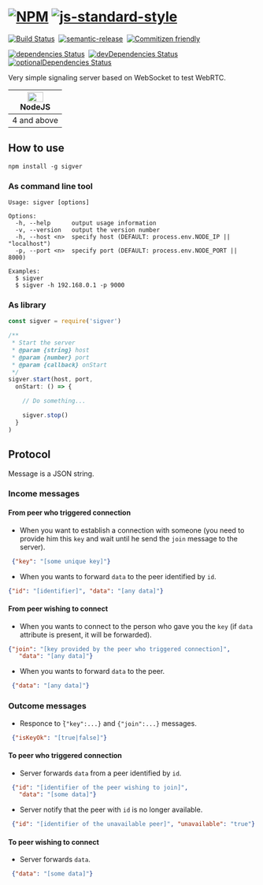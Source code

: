 # [![NPM](https://nodei.co/npm/sigver.png)](https://nodei.co/npm/sigver/) [![js-standard-style](https://cdn.rawgit.com/feross/standard/master/badge.svg)](https://github.com/feross/standard)

[![Build Status](https://travis-ci.org/coast-team/sigver.svg?branch=master)](https://travis-ci.org/coast-team/sigver)&nbsp;
[![semantic-release](https://img.shields.io/badge/%20%20%F0%9F%93%A6%F0%9F%9A%80-semantic--release-e10079.svg?style=flat-square)](https://github.com/semantic-release/semantic-release)&nbsp;
[![Commitizen friendly](https://img.shields.io/badge/commitizen-friendly-brightgreen.svg?style=flat-square)](http://commitizen.github.io/cz-cli/)&nbsp;

[![dependencies Status](https://david-dm.org/coast-team/sigver/status.svg)](https://david-dm.org/coast-team/sigver)&nbsp;
[![devDependencies Status](https://david-dm.org/coast-team/sigver/dev-status.svg)](https://david-dm.org/coast-team/sigver?type=dev)&nbsp;
[![optionalDependencies Status](https://david-dm.org/coast-team/sigver/optional-status.svg)](https://david-dm.org/coast-team/sigver?type=optional)

Very simple signaling server based on WebSocket to test WebRTC.

| [<img src="https://upload.wikimedia.org/wikipedia/commons/thumb/d/d9/Node.js_logo.svg/32px-Node.js_logo.svg.png" alt="NodeJS" width="32px" height="20px" />](http://godban.github.io/browsers-support-badges/)</br>NodeJS |
| --------- |
| 4 and above


## How to use
    npm install -g sigver

### As command line tool
    Usage: sigver [options]

    Options:
      -h, --help      output usage information
      -v, --version   output the version number
      -h, --host <n>  specify host (DEFAULT: process.env.NODE_IP || "localhost")
      -p, --port <n>  specify port (DEFAULT: process.env.NODE_PORT || 8000)

    Examples:
      $ sigver
      $ sigver -h 192.168.0.1 -p 9000

### As library
```javascript
const sigver = require('sigver')

/**
 * Start the server
 * @param {string} host
 * @param {number} port
 * @param {callback} onStart
 */
sigver.start(host, port,
  onStart: () => {

    // Do something...

    sigver.stop()
  }
)
```


## Protocol
Message is a JSON string.

### Income messages
#### From peer who triggered connection
- When you want to establish a connection with someone (you need to provide him this `key` and wait until he send the `join` message to the server).
```json
 {"key": "[some unique key]"}
```
- When you wants to forward `data` to the peer identified by `id`.
```json
{"id": "[identifier]", "data": "[any data]"}
```


#### From peer wishing to connect
- When you wants to connect to the person who gave you the `key` (if `data` attribute is present, it will be forwarded).
```json
{"join": "[key provided by the peer who triggered connection]",
   "data": "[any data]"}
```
- When you wants to forward `data` to the peer.
```json
 {"data": "[any data]"}
```

### Outcome messages
- Responce to ̀`{"key":...}` and `{"join":...}` messages.
```json
 {"isKeyOk": "[true|false]"}
```
#### To peer who triggered connection
- Server forwards `data` from a peer identified by `id`.
```json
 {"id": "[identifier of the peer wishing to join]",
   "data": "[some data]"}
```
- Server notify that the peer with `id` is no longer available.
```json
 {"id": "[identifier of the unavailable peer]", "unavailable": "true"}
```

#### To peer wishing to connect
- Server forwards `data`.
```json
 {"data": "[some data]"}
```
